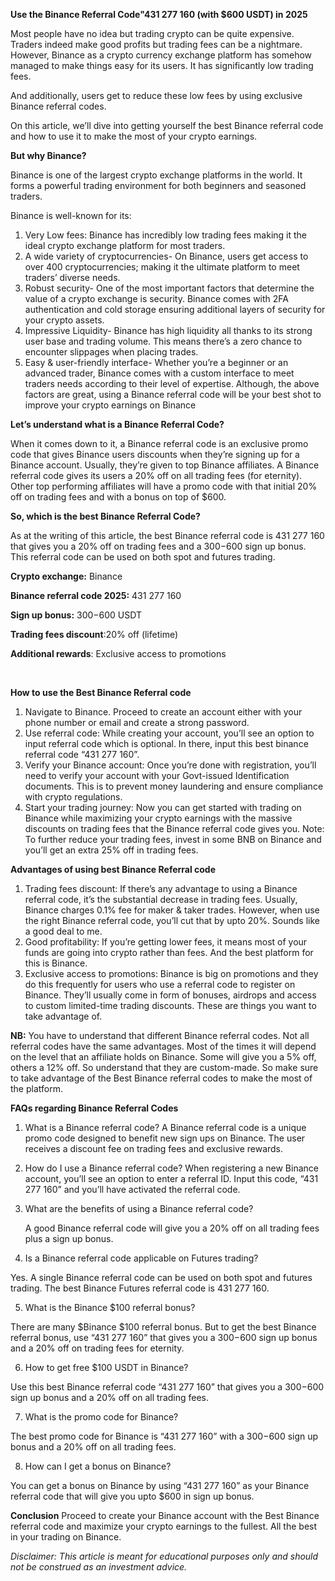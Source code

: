 **Use the Binance Referral Code"431 277 160 (with $600 USDT) in 2025**

Most people have no idea but trading crypto can be quite expensive. Traders indeed make good profits but trading fees can be a nightmare. However, Binance as a crypto currency exchange platform has somehow managed to make things easy for its users. It has significantly low trading fees.

And additionally, users get to reduce these low fees by using exclusive Binance referral codes. 

On this article, we’ll dive into getting yourself the best Binance referral code and how to use it to make the most of your crypto earnings. 

**But why Binance?**

Binance is one of the largest crypto exchange platforms in the world. It forms a powerful trading environment for both beginners and seasoned traders.

Binance is well-known for its:
1.	Very Low fees: Binance has incredibly low trading fees making it the ideal crypto exchange platform for most traders.
2.	A wide variety of cryptocurrencies- On Binance, users get access to over 400 cryptocurrencies; making it the ultimate platform to meet traders’ diverse needs.
3.	Robust security- One of the most important factors that determine the value of a crypto exchange is security. Binance comes with 2FA authentication and cold storage ensuring additional layers of security for your crypto assets.
4.	Impressive Liquidity- Binance has high liquidity all thanks to its strong user base and trading volume. This means there’s a zero chance to encounter slippages when placing trades.
5.	Easy & user-friendly interface- Whether you’re a beginner or an advanced trader, Binance comes with a custom interface to meet traders needs according to their level of expertise.
Although, the above factors are great, using a Binance referral code will be your best shot to improve your crypto earnings on Binance

**Let’s understand what is a Binance Referral Code?**

When it comes down to it, a Binance referral code is an exclusive promo code that gives Binance users discounts when they’re signing up for a Binance account.
Usually, they’re given to top Binance affiliates. A Binance referral code gives its users a 20% off on all trading fees (for eternity).
Other top performing affiliates will have a promo code with that initial 20% off on trading fees and with a bonus on top of $600.

**So, which is the best Binance Referral Code?**

As at the writing of this article, the best Binance referral code is 431 277 160 that gives you a 20% off on trading fees and a $300-$600 sign up bonus.
This referral code can be used on both spot and futures trading.


**Crypto exchange:** Binance

**Binance referral code 2025:** 431 277 160

**Sign up bonus:** $300-$600 USDT

**Trading fees discount**:20% off (lifetime)

**Additional rewards**: Exclusive access to promotions

<br>

**How to use the Best Binance Referral code**

1.	Navigate to Binance. Proceed to create an account either with your phone number or email and create a strong password.
2.	Use referral code: While creating your account, you’ll see an option to input referral code which is optional. In there, input this best binance referral code “431 277 160”.
3.	Verify your Binance account: Once you’re done with registration, you’ll need to verify your account with your Govt-issued Identification documents. This is to prevent money laundering and ensure compliance with crypto regulations.
4.	Start your trading journey: Now you can get started with trading on Binance while maximizing your crypto earnings with the massive discounts on trading fees that the Binance referral code gives you.
Note: To further reduce your trading fees, invest in some BNB on Binance and you’ll get an extra 25% off in trading fees.


**Advantages  of using best Binance Referral code**

1.	Trading fees discount: If there’s any advantage to using a Binance referral code, it’s the substantial decrease in trading fees. Usually, Binance charges 0.1% fee for maker & taker trades. However, when use the right Binance referral code, you’ll cut that by upto 20%. Sounds like a good deal to me.
2.	Good  profitability: If you’re getting lower fees, it means most of your funds are going into crypto rather than fees. And the best platform for this is Binance.
3.	Exclusive access to promotions: Binance is big on promotions and they do this frequently for users who use a referral code to register on Binance. They’ll usually come in form of bonuses, airdrops and access to custom limited-time trading discounts. These are things you want to take advantage of.


**NB:**
You have to understand that different Binance referral codes. Not all referral codes have the same advantages. Most of the times it will depend on the level that an affiliate holds on Binance.
Some will give you a 5% off, others a 12% off. So understand that they are custom-made. So make sure to take advantage of the Best Binance referral codes to make the most of the platform. 


**FAQs regarding Binance Referral Codes**

1.	What is a Binance referral code?
A Binance referral code is a unique promo code designed to benefit new sign ups on Binance. The user receives a discount fee on trading fees and exclusive rewards.

2. How do I use a Binance referral code?
When registering a new Binance account, you’ll see an option to enter a referral ID. Input this code, “431 277 160” and you’ll have activated the referral code.

3. What are the benefits of using a Binance referral code?

   A good Binance referral code will give you a 20% off on all trading fees plus a sign up bonus.
   
4. Is a Binance referral code applicable on Futures trading?
   
Yes. A single Binance referral code can be used on both spot and futures trading. The best Binance Futures referral code is 431 277 160. 

5.	What is the Binance $100 referral bonus?
   
There are many $Binance $100 referral bonus. But to get the best Binance referral bonus, use “431 277 160” that gives you a $300-$600 sign up bonus and a 20% off on trading fees for eternity. 

6.	How to get free $100 USDT in Binance? 

Use this best Binance referral code “431 277 160” that gives you a $300-$600 sign up bonus and a 20% off on all trading fees. 

7.	What is the promo code for Binance?

The best promo code for Binance is “431 277 160” with a $300-$600 sign up bonus and a 20% off on all trading fees.
  	
8.	How can I get a bonus on Binance?

You can get a bonus on Binance by using “431 277 160” as your Binance referral code that will give you upto $600 in sign up bonus.

**Conclusion**
Proceed to create your Binance account with the Best Binance referral code and maximize your crypto earnings to the fullest.
All the best in your trading on Binance.

_Disclaimer: This article is meant for educational purposes only and should not be construed as an investment advice._


